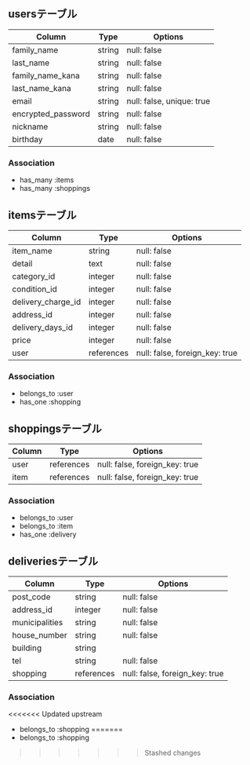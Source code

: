 
## usersテーブル

|Column                         |Type    |Options                   |
|-------------------------------|--------|--------------------------|
|family_name                    |string  |null: false               |
|last_name                      |string  |null: false               |
|family_name_kana               |string  |null: false               |
|last_name_kana                 |string  |null: false               |
|email                          |string  |null: false, unique: true |
|encrypted_password             |string  |null: false               |
|nickname                       |string  |null: false               |
|birthday                       |date    |null: false               |

### Association
- has_many :items
- has_many :shoppings



## itemsテーブル

|Column             |Type        |Options                        |
|-------------------|------------|-------------------------------|
|item_name          |string      |null: false                    |memo: 40文字まで
|detail             |text        |null: false                    |memo: 1000文字で
|category_id        |integer     |null: false                    |memo: ActiveHash
|condition_id       |integer     |null: false                    |memo: ActiveHash
|delivery_charge_id |integer     |null: false                    |memo: ActiveHash
|address_id         |integer     |null: false                    |memo: ActiveHash
|delivery_days_id   |integer     |null: false                    |memo: ActiveHash
|price              |integer     |null: false                    |
|user               |references  |null: false, foreign_key: true | 

### Association
- belongs_to :user
- has_one :shopping




## shoppingsテーブル

|Column        |Type       |Options                         |
|--------------|-----------|--------------------------------|
|user          |references |null: false, foreign_key: true  | 
|item          |references |null: false, foreign_key: true  |

### Association
- belongs_to :user
- belongs_to :item
- has_one :delivery




## deliveriesテーブル

|Column         |Type       |Options                         |
|---------------|-----------|--------------------------------|
|post_code      |string     |null: false                     |
|address_id     |integer    |null: false                     |memo: ActiveHash
|municipalities |string     |null: false                     |
|house_number   |string     |null: false                     |
|building       |string     |                                |
|tel            |string     |null: false                     |
|shopping       |references |null: false, foreign_key: true  |

### Association
<<<<<<< Updated upstream
- belongs_to :shopping
=======
- belongs_to :shopping
>>>>>>> Stashed changes
